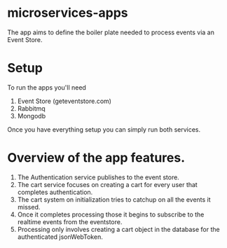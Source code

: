 # microservices-apps

The app aims to define the boiler plate needed to process events via an Event Store.

# Setup

To run the apps you'll need 

1. Event Store (geteventstore.com)
2. Rabbitmq
3. Mongodb

Once you have everything setup you can simply run both services. 

# Overview of the app features.

1. The Authentication service publishes to the event store.
2. The cart service focuses on creating a cart for every user that completes authentication.
3. The cart system on initialization tries to catchup on all the events it missed.
4. Once it completes processing those it begins to subscribe to the realtime events from the eventstore.
5. Processing only involves creating a cart object in the database for the authenticated jsonWebToken.
